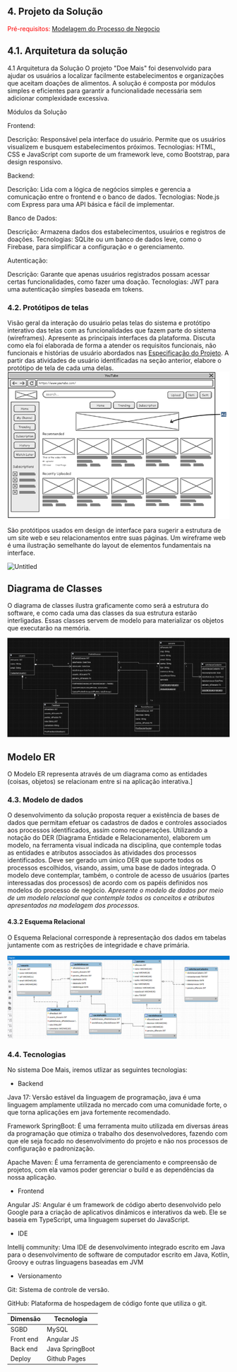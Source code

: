 ## 4. Projeto da Solução

<span style="color:red">Pré-requisitos: <a href="03-Modelagem do Processo de Negocio.md"> Modelagem do Processo de Negocio</a></span>

## 4.1. Arquitetura da solução


4.1 Arquitetura da Solução
O projeto "Doe Mais" foi desenvolvido para ajudar os usuários a localizar facilmente estabelecimentos e organizações que aceitam doações de alimentos. A solução é composta por módulos simples e eficientes para garantir a funcionalidade necessária sem adicionar complexidade excessiva.

Módulos da Solução

Frontend:

Descrição: Responsável pela interface do usuário. Permite que os usuários visualizem e busquem estabelecimentos próximos.
Tecnologias: HTML, CSS e JavaScript com suporte de um framework leve, como Bootstrap, para design responsivo.

Backend:

Descrição: Lida com a lógica de negócios simples e gerencia a comunicação entre o frontend e o banco de dados.
Tecnologias: Node.js com Express para uma API básica e fácil de implementar.

Banco de Dados:

Descrição: Armazena dados dos estabelecimentos, usuários e registros de doações.
Tecnologias: SQLite ou um banco de dados leve, como o Firebase, para simplificar a configuração e o gerenciamento.

Autenticação:

Descrição: Garante que apenas usuários registrados possam acessar certas funcionalidades, como fazer uma doação.
Tecnologias: JWT para uma autenticação simples baseada em tokens.


 

### 4.2. Protótipos de telas

Visão geral da interação do usuário pelas telas do sistema e protótipo interativo das telas com as funcionalidades que fazem parte do sistema (wireframes).
Apresente as principais interfaces da plataforma. Discuta como ela foi elaborada de forma a atender os requisitos funcionais, não funcionais e histórias de usuário abordados nas <a href="02-Especificação do Projeto.md"> Especificação do Projeto</a>.
A partir das atividades de usuário identificadas na seção anterior, elabore o protótipo de tela de cada uma delas.
![Exemplo de Wireframe](images/wireframe-example.png)

São protótipos usados em design de interface para sugerir a estrutura de um site web e seu relacionamentos entre suas páginas. Um wireframe web é uma ilustração semelhante do layout de elementos fundamentais na interface.
 
![Untitled](https://github.com/user-attachments/assets/f507070d-a9d4-419c-b98e-2dc687d0dc3a)



## Diagrama de Classes

O diagrama de classes ilustra graficamente como será a estrutura do software, e como cada uma das classes da sua estrutura estarão interligadas. Essas classes servem de modelo para materializar os objetos que executarão na memória.

![UML](/docs/images/UML.png)

## Modelo ER

O Modelo ER representa através de um diagrama como as entidades (coisas, objetos) se relacionam entre si na aplicação interativa.]



### 4.3. Modelo de dados

O desenvolvimento da solução proposta requer a existência de bases de dados que permitam efetuar os cadastros de dados e controles associados aos processos identificados, assim como recuperações.
Utilizando a notação do DER (Diagrama Entidade e Relacionamento), elaborem um modelo, na ferramenta visual indicada na disciplina, que contemple todas as entidades e atributos associados às atividades dos processos identificados. Deve ser gerado um único DER que suporte todos os processos escolhidos, visando, assim, uma base de dados integrada. O modelo deve contemplar, também, o controle de acesso de usuários (partes interessadas dos processos) de acordo com os papéis definidos nos modelos do processo de negócio.
_Apresente o modelo de dados por meio de um modelo relacional que contemple todos os conceitos e atributos apresentados na modelagem dos processos._

#### 4.3.2 Esquema Relacional

O Esquema Relacional corresponde à representação dos dados em tabelas juntamente com as restrições de integridade e chave primária.
 
![Banco](https://github.com/ICEI-PUC-Minas-PSG-ADS-TI/PBR-ADS-2024-2-P1-DoeMais/blob/main/docs/images/DER%20-%20Banco%20de%20Dados.png)




### 4.4. Tecnologias

No sistema Doe Mais, iremos utlizar as seguintes tecnologias:

- Backend 

Java 17: Versão estável da linguagem de programação, java é uma linguagem amplamente utilizada no mercado com uma comunidade forte, o que torna aplicações em java fortemente recomendado. 

Framework SpringBoot: É uma ferramenta muito utilizada em diversas áreas da programação que otimiza o trabalho dos desenvolvedores, fazendo com que ele seja focado no desenvolvimento do projeto e não nos processos de configuração e padronização. 

Apache Maven: É uma ferramenta de gerenciamento e compreensão de projetos, com ela vamos poder gerenciar o build e as dependências da nossa aplicação. 

 

- Frontend 

Angular JS: Angular é um framework de código aberto desenvolvido pelo Google para a criação de aplicativos dinâmicos e interativos da web. Ele se baseia em TypeScript, uma linguagem superset do JavaScript. 

 

- IDE 

Intellij community: Uma IDE de desenvolvimento integrado escrito em Java para o desenvolvimento de software de computador escrito em Java, Kotlin, Groovy e outras linguagens baseadas em JVM 

 

- Versionamento 

Git: Sistema de controle de versão. 

GitHub: Plataforma de hospedagem de código fonte que utiliza o git. 


| **Dimensão**   | **Tecnologia**  |
| ---            | ---             |
| SGBD           | MySQL           |
| Front end      | Angular JS      |
| Back end       | Java SpringBoot |
| Deploy         | Github Pages    |

